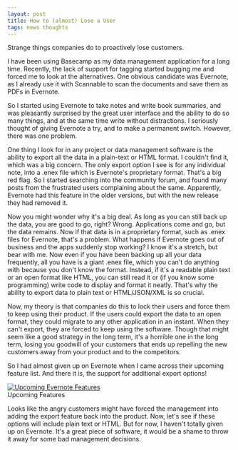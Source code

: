 ```yaml
---
layout: post
title: How to (almost) Lose a User
tags: news thoughts
---
```


Strange things companies do to proactively lose customers. 

I have been using Basecamp as my data management application for a long time. Recently, the lack of support for tagging started bugging me and forced me to look at the alternatives. One obvious candidate was Evernote, as I already use it with Scannable to scan the documents and save them as PDFs in Evernote. 

So I started using Evernote to take notes and write book summaries, and was pleasantly surprised by the great user interface and the ability to do so many things, and at the same time write without distractions. I seriously thought of giving Evernote a try, and to make a permanent switch. However, there was one problem. 

One thing I look for in any project or data management software is the ability to export all the data in a plain-text or HTML format. I couldn't find it, which was a big concern. The only export option I see is for any individual note, into a .enex file which is Evernote's proprietary format. That's a big red flag. So I started searching into the community forum, and found many posts from the frustrated users complaining about the same. Apparently, Evernote had this feature in the older versions, but with the new release they had removed it. 

Now you might wonder why it's a big deal. As long as you can still back up the data, you are good to go, right? Wrong. Applications come and go, but the data remains. Now if that data is in a proprietary format, such as .enex files for Evernote, that's a problem. What happens if Evernote goes out of business and the apps suddenly stop working? I know it's a stretch, but bear with me. Now even if you have been backing up all your data frequently, all you have is a giant .enex file, which you can't do anything with because you don't know the format. Instead, if it's a readable plain text or an open format like HTML, you can still read it or (if you know some programming) write code to display and format it neatly. That's why the ability to export data to plain text or HTML/JSON/XML is so crucial. 

Now, my theory is that companies do this to lock their users and force them to keep using their product. If the users could export the data to an open format, they could migrate to any other application in an instant. When they can't export, they are forced to keep using the software. Though that might seem like a good strategy in the long term, it's a horrible one in the long term, losing you goodwill of your customers that ends up repelling the new customers away from your product and to the competitors. 

So I had almost given up on Evernote when I came across their upcoming feature list. And  there it is, the support for additional export options! 

<div class="random centered">
  <a target="_blank" href="{{site.photos}}/evernote.jpg">
    <img src="{{site.photos}}/evernote.jpg" alt="Upcoming Evernote Features">
  </a>
  <div class="caption">Upcoming Features</div>
</div>

Looks like the angry customers might have forced the management into adding the export feature back into the product. Now, let's see if these options will include plain text or HTML. But for now, I haven't totally given up on Evernote. It's a great piece of software, it would be a shame to throw it away for some bad management decisions. 